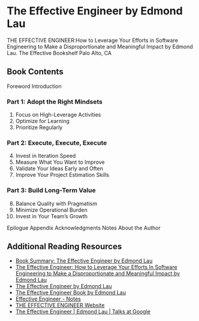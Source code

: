 # The Effective Engineer by Edmond Lau

THE EFFECTIVE ENGINEER:How to Leverage Your Efforts in Software Engineering to Make a Disproportionate and Meaningful Impact by Edmond Lau.
The Effective Bookshelf
Palo Alto, CA

## Book Contents

Foreword
Introduction

### Part 1: Adopt the Right Mindsets

1. Focus on High-Leverage Activities
2. Optimize for Learning
3. Prioritize Regularly

### Part 2: Execute, Execute, Execute

4. Invest in Iteration Speed
5. Measure What You Want to Improve
6. Validate Your Ideas Early and Often
7. Improve Your Project Estimation Skills

### Part 3: Build Long-Term Value

8. Balance Quality with Pragmatism
9. Minimize Operational Burden
10. Invest in Your Team’s Growth

Epilogue
Appendix
Acknowledgments
Notes
About the Author

## Additional Reading Resources

* [Book Summary: The Effective Engineer by Edmond Lau](https://rvunabandi.medium.com/book-summary-the-effective-engineer-by-edmond-lau-2554303b18b8)
* [The Effective Engineer: How to Leverage Your Efforts In Software Engineering to Make a Disproportionate and Meaningful Impact by Edmond Lau](https://www.goodreads.com/en/book/show/25238425)
* [The Effective Engineer by Edmond Lau](https://medium.com/@renaldi/the-effective-engineer-by-edmond-lau-4353311f57cd)
* [The Effective Engineer Book by Edmond Lau](https://www.effectiveengineer.com/book)
* [Effective Engineer - Notes](https://gist.github.com/rondy/af1dee1d28c02e9a225ae55da2674a6f)
* [THE EFFECTIVE ENGINEER Website](https://www.effectiveengineer.com/)
* [The Effective Engineer | Edmond Lau | Talks at Google](https://www.youtube.com/watch?v=BnIz7H5ruy0&ab_channel=TalksatGoogle)